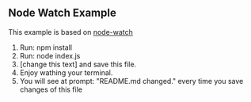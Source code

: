 Node Watch Example
-------

This example is based on [node-watch](https://www.npmjs.com/package/node-watch)

1. Run: npm install
2. Run: node index.js
3. [change this text] and save this file.
4. Enjoy wathing your terminal. 
5. You will see at prompt: "README.md changed." every time you save changes of this file
